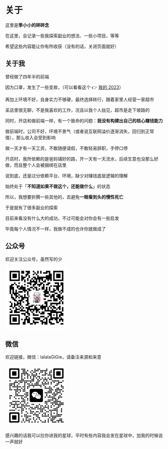 # 关于

这里是**季小小的碎碎念**

在这里，会记录一些我探索副业的想法、一些小项目，等等

希望这些内容能让你有所收获（没有的话，关闭页面就好）

## 关于我

曾经做了四年半的前端

因为口罩，发生了一些变故，（可以看看这个 👉 [我的 2023](https://mp.weixin.qq.com/s/aXFYUxS9galznk_jWmYJUw)）

再加上环境不好，自身实力不够硬，最终选择转行，跟着家里人经营一家超市

呆店里很无聊，不是我喜欢的工作，况且以我个人拙见，超市是走下坡路的

同时，开店和做前端一样，有一个致命的问题：**我没有构建出自己的核心赚钱能力**

做前端时，公司不好，环境不景气（或者说互联网溢价逐渐消失，回归到正常值），那么收入会受到影响

做一天才有一天工资，不敢随便请假，不敢轻易辞职，手停口停

开店时，我所依赖的是爸妈铺好的路，开一天有一天流水，后续生意也没那么好做，而且整个人会被捆绑在店里

说到底，还是过分依赖平台、环境，缺少对赚钱底层逻辑的理解

始终处于「**不知道如果不做这个，还能做什么**」的状态

所以，我想要折腾一些其他的，去避免**一眼看到头的慢性死亡**

于是就有了很多副业的探索

目前来看没有什么大的成功，不过可能会对你会有一些启发

毕竟每个人情况不一样，我做不成的也许你就做成了

## 公众号

欢迎关注公众号，虽然写的少

<img src="/imgs/qrcode-official-account.jpg" width="200" height="200" />

## 微信

欢迎链接，微信：lalalaGiGie，请备注来源和来意

<img src="/imgs/qrcode-wechat.png" width="180" height="180" style="margin:10px" />

感兴趣的话我可以拉你进我的星球，平时有些内容我会发在星球中，加我的时候说一声就好
